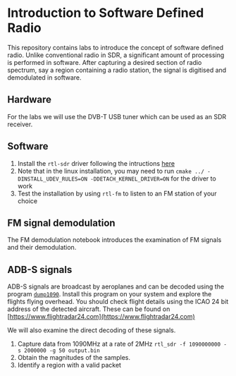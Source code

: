 # Introduction to Software Defined Radio

This repository contains labs to introduce the concept of software defined radio. Unlike conventional radio in SDR, a significant amount of processing is performed in software. After capturing a desired section of radio spectrum, say a region containing a radio station, the signal is digitised and demodulated in software.


## Hardware
For the labs we will use the DVB-T USB tuner which can be used as an SDR receiver.


## Software
1. Install the `rtl-sdr` driver following the intructions [here](https://osmocom.org/projects/rtl-sdr/wiki/Rtl-sdr)
1. Note that in the linux installation, you may need to run `cmake ../ -DINSTALL_UDEV_RULES=ON -DDETACH_KERNEL_DRIVER=ON` for the driver to work
1. Test the installation by using `rtl-fm` to listen to an FM station of your choice


## FM signal demodulation

The FM demodulation notebook introduces the examination of FM signals and their demodulation.

## ADB-S signals

ADB-S signals are broadcast by aeroplanes and can be decoded using the program [`dump1090`](https://github.com/MalcolmRobb/dump1090). Install this program on your system and explore the flights flying overhead. You should check flight details using the ICAO 24 bit address of the detected aircraft. These can be found on [https://www.flightradar24.com](https://www.flightradar24.com)

We will also examine the direct decoding of these signals.

1. Capture data from 1090MHz at a rate of 2MHz
`rtl_sdr -f 1090000000 -s 2000000 -g 50 output.bin`
1. Obtain the magnitudes of the samples.
1. Identify a region with a valid packet
